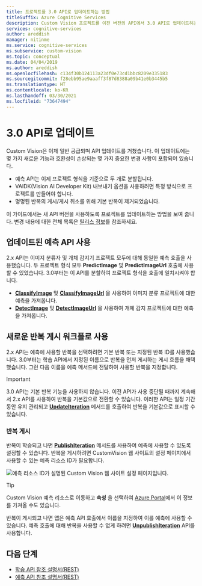 ```yaml
---
title: 프로젝트를 3.0 API로 업데이트하는 방법
titleSuffix: Azure Cognitive Services
description: Custom Vision 프로젝트를 이전 버전의 API에서 3.0 API로 업데이트하는 방법을 알아봅니다.
services: cognitive-services
author: areddish
manager: nitinme
ms.service: cognitive-services
ms.subservice: custom-vision
ms.topic: conceptual
ms.date: 04/04/2019
ms.author: areddish
ms.openlocfilehash: c134f30b124113a23df0e73cd1bbc8209e335183
ms.sourcegitcommit: f28ebb95ae9aaaff3f87d8388a09b41e0b3445b5
ms.translationtype: HT
ms.contentlocale: ko-KR
ms.lasthandoff: 03/30/2021
ms.locfileid: "73647494"
---
```

# <a name="update-to-the-30-api"></a>3\.0 API로 업데이트

Custom Vision은 이제 일반 공급되며 API 업데이트를 거쳤습니다.
이 업데이트에는 몇 가지 새로운 기능과 호환성이 손상되는 몇 가지 중요한 변경 사항이 포함되어 있습니다.

* 예측 API는 이제 프로젝트 형식을 기준으로 두 개로 분할됩니다.
* VAIDK(Vision AI Developer Kit) 내보내기 옵션을 사용하려면 특정 방식으로 프로젝트를 만들어야 합니다.
* 명명된 반복의 게시/게시 취소를 위해 기본 반복이 제거되었습니다.

이 가이드에서는 새 API 버전을 사용하도록 프로젝트를 업데이트하는 방법을 보여 줍니다. 변경 내용에 대한 전체 목록은 [릴리스 정보](release-notes.md)를 참조하세요.

## <a name="use-the-updated-prediction-api"></a>업데이트된 예측 API 사용

2\.x API는 이미지 분류자 및 개체 감지기 프로젝트 모두에 대해 동일한 예측 호출을 사용했습니다. 두 프로젝트 형식 모두 **PredictImage** 및 **PredictImageUrl** 호출에 사용할 수 있었습니다. 3\.0부터는 이 API를 분할하여 프로젝트 형식을 호출에 일치시켜야 합니다.

* **[ClassifyImage](https://southcentralus.dev.cognitive.microsoft.com/docs/services/Custom_Vision_Prediction_3.0/operations/5c82db60bf6a2b11a8247c15)** 및 **[ClassifyImageUrl](https://southcentralus.dev.cognitive.microsoft.com/docs/services/Custom_Vision_Prediction_3.0/operations/5c82db60bf6a2b11a8247c14)** 을 사용하여 이미지 분류 프로젝트에 대한 예측을 가져옵니다.
* **[DetectImage](https://southcentralus.dev.cognitive.microsoft.com/docs/services/Custom_Vision_Prediction_3.0/operations/5c82db60bf6a2b11a8247c19)** 및 **[DetectImageUrl](https://southcentralus.dev.cognitive.microsoft.com/docs/services/Custom_Vision_Prediction_3.0/operations/5c82db60bf6a2b11a8247c18)** 을 사용하여 개체 감지 프로젝트에 대한 예측을 가져옵니다.

## <a name="use-the-new-iteration-publishing-workflow"></a>새로운 반복 게시 워크플로 사용

2\.x API는 예측에 사용할 반복을 선택하려면 기본 반복 또는 지정된 반복 ID를 사용했습니다. 3\.0부터는 학습 API에서 지정된 이름으로 반복을 먼저 게시하는 게시 흐름을 채택했습니다. 그런 다음 이름을 예측 메서드에 전달하여 사용할 반복을 지정합니다.

> [!IMPORTANT]
> 3\.0 API는 기본 반복 기능을 사용하지 않습니다. 이전 API가 사용 중단될 때까지 계속해서 2.x API를 사용하여 반복을 기본값으로 전환할 수 있습니다. 이러한 API는 일정 기간 동안 유지 관리되고 **[UpdateIteration](https://southcentralus.dev.cognitive.microsoft.com/docs/services/Custom_Vision_Training_3.0/operations/5c771cdcbf6a2b18a0c3b818)** 메서드를 호출하여 반복을 기본값으로 표시할 수 있습니다.

### <a name="publish-an-iteration"></a>반복 게시

반복이 학습되고 나면 **[PublishIteration](https://southcentralus.dev.cognitive.microsoft.com/docs/services/Custom_Vision_Training_3.0/operations/5c82db28bf6a2b11a8247bbc)** 메서드를 사용하여 예측에 사용할 수 있도록 설정할 수 있습니다. 반복을 게시하려면 CustomVision 웹 사이트의 설정 페이지에서 사용할 수 있는 예측 리소스 ID가 필요합니다.

![예측 리소스 ID가 설명된 Custom Vision 웹 사이트 설정 페이지입니다.](./media/update-application-to-3.0-sdk/prediction-id.png)

> [!TIP]
> Custom Vision 예측 리소스로 이동하고 **속성** 을 선택하여 [Azure Portal](https://portal.azure.com)에서 이 정보를 가져올 수도 있습니다.

반복이 게시되고 나면 앱은 예측 API 호출에서 이름을 지정하여 이를 예측에 사용할 수 있습니다. 예측 호출에 대해 반복을 사용할 수 없게 하려면 **[UnpublishIteration](https://southcentralus.dev.cognitive.microsoft.com/docs/services/Custom_Vision_Training_3.0/operations/5c771cdcbf6a2b18a0c3b81a)** API를 사용합니다.

## <a name="next-steps"></a>다음 단계

* [학습 API 참조 설명서(REST)](https://go.microsoft.com/fwlink/?linkid=865446)
* [예측 API 참조 설명서(REST)](https://go.microsoft.com/fwlink/?linkid=865445)